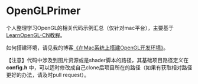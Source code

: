 # OpenGLPrimer

个人整理学习OpenGL的相关代码示例汇总（仅针对mac平台），主要基于[LearnOpenGL-CN教程](https://learnopengl-cn.github.io/)。

如何搭建环境，请见我的博客[《在Mac系统上搭建OpenGL开发环境》](http://aiplay.studio/2016-01-08-mac-config-opengl/)。

【注意】代码中涉及到图片资源或是shader脚本的路径，其基础项目路径定义在 **config.h** 中，可以适时修改成自己clone后项目所在的路径（如果有获取相对路径更好的办法，请及时pull request）。

